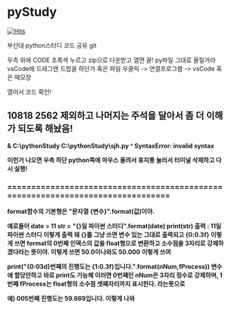 # pyStudy

[![Hits](https://hits.seeyoufarm.com/api/count/incr/badge.svg?url=https%3A%2F%2Fgithub.com%2FYeondi%2FpyStud%25E3%2585%259B&count_bg=%2379C83D&title_bg=%23555555&icon=&icon_color=%23E7E7E7&title=hits&edge_flat=false)](https://hits.seeyoufarm.com)

부산대 python스터디 코드 공유 git

우측 위에 CODE 초록색 누르고 zip으로 다운받고 열면 끝!
py파일 그대로 올릴거라
vsCode에 드래그앤 드랍을 하던가
혹은
파일 우클릭 -> 연결프로그램 -> vsCode 혹은 메모장

열어서 코드 확인!
## <b>10818 2562 제외하고 나머지는 주석을 달아서 좀 더 이해가 되도록 해놨음!

  
& C:\pythonStudy C:\pythonStudy\sjh.py
^
 SyntaxError: invalid syntax
  
이런거 나오면 우측 하단 python쪽에 마우스 올려서 휴지통 눌러서 터미널 삭제하고 다시 실행!
  
### ===============================================================================
 format함수의 기본형은 "문자열 {변수}".format(값)이야.
 
 예로들어 date = 11
 str = "{}일 파이썬 스터디".format(date)
 print(str)
 출력 : 11일 파이썬 스터디
 이렇게 출력 돼
  {}를 그냥 쓰면 변수 있는 그대로 출력되고
  {0:0.3f} 이렇게 쓰면 format의 0번째 인덱스의 값을 float형으로 변환하고 소수점을 3자리로 강제하겠다라는 뜻이야.
  이렇게 쓰면 50.0이나와도 50.000 이렇게 쓰여
  
  print("{0:03d}번째의 진행도는 {1:0.3f}입니다.".format(nNum,fProcess))
  변수에 할당안하고 바로 print도 가능해
  이러면 0번째인 nNum은 3자리 정수로 강제하며, 1번째 fProcess는 float형의 소수점 셋째자리까지 표시한다. 라는뜻으로
  
  예) 005번째 진행도는 59.669입니다.
  이렇게 나와
  
  
